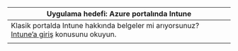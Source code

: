 |                                                           Uygulama hedefi: Azure portalında Intune                                                            |
|-------------------------------------------------------------------------------------------------------------------------------------------------------------|
| Klasik portalda Intune hakkında belgeler mi arıyorsunuz? [Intune’a giriş](/intune/introduction-intune?toc=/intune-classic/toc.json) konusunu okuyun. |
|                                                                                                                                                             |

